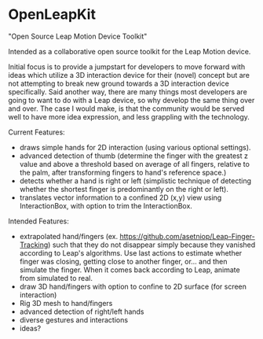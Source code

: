 OpenLeapKit
===========

"Open Source Leap Motion Device Toolkit"

Intended as a collaborative open source toolkit for the Leap Motion device. 

Initial focus is to provide a jumpstart for developers to move forward with ideas which utilize a 3D interaction device for their (novel) concept but are not attempting to break new ground towards a 3D interaction device specifically. Said another way, there are many things most developers are going to want to do with a Leap device, so why develop the same thing over and over. The case I would make, is that the community would be served well to have more idea expression, and less grappling with the technology.

Current Features:
- draws simple hands for 2D interaction (using various optional settings).
- advanced detection of thumb (determine the finger with the greatest z value and above a threshold based on average of all fingers, relative to the palm, after transforming fingers to hand's reference space.)
- detects whether a hand is right or left (simplistic technique of detecting whether the shortest finger is predominantly on the right or left).
- translates vector information to a confined 2D (x,y) view using InteractionBox, with option to trim the InteractionBox.

Intended Features:
- extrapolated hand/fingers (ex. https://github.com/asetniop/Leap-Finger-Tracking) such that they do not disappear simply because they vanished according to Leap's algorithms. Use last actions to estimate whether finger was closing, getting close to another finger, or... and then simulate the finger. When it comes back according to Leap, animate from simulated to real.
- draw 3D hand/fingers with option to confine to 2D surface (for screen interaction)
- Rig 3D mesh to hand/fingers
- advanced detection of right/left hands
- diverse gestures and interactions
- ideas?

